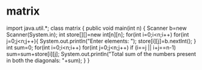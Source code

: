 # matrix
import java.util.*;
class matrix {
public void main(int n) {
    Scanner b=new Scanner(System.in);
    int store[][]=new int[n][n];
    for(int i=0;i<n;i++)
    for(int j=0;j<n;j++){
        System.out.println("Enter elements: ");
        store[i][j]=b.nextInt();
    }
    int sum=0;
    for(int i=0;i<n;i++)
    for(int j=0;j<n;j++)
    if (i==j || i+j==n-1)
    sum=sum+store[i][j];
    System.out.println("Total sum of the numbers present in both the diagonals: "+sum);
}
} 
